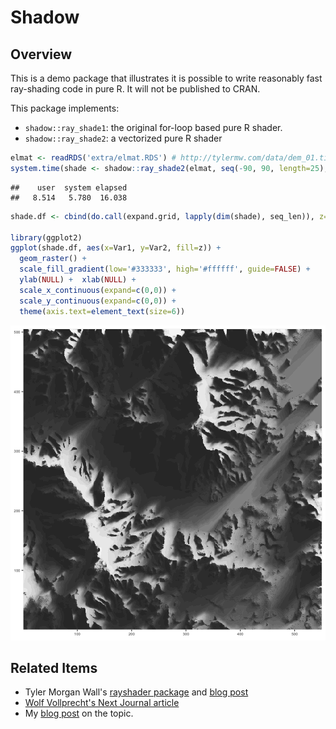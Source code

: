 # Shadow

## Overview

This is a demo package that illustrates it is possible to write reasonably fast
ray-shading code in pure R.  It will not be published to CRAN.

This package implements:

* `shadow::ray_shade1`: the original for-loop based pure R shader.
* `shadow::ray_shade2`: a vectorized pure R shader


```r
elmat <- readRDS('extra/elmat.RDS') # http://tylermw.com/data/dem_01.tif.zip
system.time(shade <- shadow::ray_shade2(elmat, seq(-90, 90, length=25), 45))
```

```
##    user  system elapsed 
##   8.514   5.780  16.038
```

```r
shade.df <- cbind(do.call(expand.grid, lapply(dim(shade), seq_len)), z=c(shade))

library(ggplot2)
ggplot(shade.df, aes(x=Var1, y=Var2, fill=z)) +
  geom_raster() +
  scale_fill_gradient(low='#333333', high='#ffffff', guide=FALSE) +
  ylab(NULL) +  xlab(NULL) +
  scale_x_continuous(expand=c(0,0)) +
  scale_y_continuous(expand=c(0,0)) +
  theme(axis.text=element_text(size=6))
```

![plot of chunk unnamed-chunk-1](figure/unnamed-chunk-1-1.png)

## Related Items

* Tyler Morgan Wall's [rayshader
  package](https://github.com/tylermorganwall/rayshader) and [blog
  post](http://www.tylermw.com/throwing-shade/)
* [Wolf Vollprecht's Next Journal
  article](https://nextjournal.com/wolfv/how-fast-is-r-with-fastr-pythran)
* My [blog post](https://www.brodieg.com/2018/10/23/do-not-shade-r/) on the
  topic.

